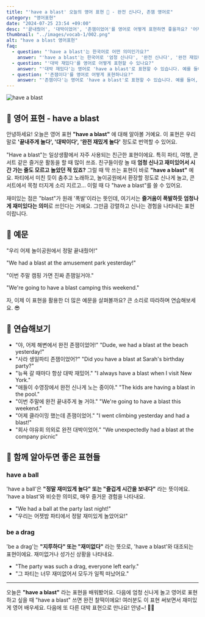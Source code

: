 ```yaml
---
title: "'have a blast' 오늘의 영어 표현 🎉 - 완전 신나다, 존잼 영어로"
category: "영어표현"
date: "2024-07-25 23:54 +09:00"
desc: "'끝내줬어', '대박이었어', '존잼이었어'를 영어로 어떻게 표현하면 좋을까요? '어제 해변에서 정말 대박이었어', '이번 주말에 완전 존잼일거야' 등을 영어로 표현하는 법을 배워봅시다. 다양한 예문을 통해서 연습하고 본인의 표현으로 만들어 보세요."
thumbnail: "../images/vocab-1/002.png"
alt: "have a blast 영어표현"
faq:
  - question: "'have a blast'는 한국어로 어떤 의미인가요?"
    answer: "'have a blast'는 한국어로 '엄청 신나다', '완전 신나다', '완전 재밌다'라는 의미입니다. 매우 즐겁고 신나는 경험을 할 때 사용하는 표현입니다. 예를 들어, '어제 해변에서 정말 재미있게 놀았어요'는 'We had a blast at the beach yesterday'로 말할 수 있습니다."
  - question: "'대박 재밌다'를 영어로 어떻게 표현할 수 있나요?"
    answer: "'대박 재밌다'는 영어로 'have a blast'로 표현할 수 있습니다. 예를 들어, '어제 해변에서 대박 재밌게 놀았어'는 'We had a blast at the beach yesterday'로 말할 수 있습니다."
  - question: "'존잼이다'를 영어로 어떻게 표현하나요?"
    answer: "'존잼이다'는 영어로 'have a blast'로 표현할 수 있습니다. 예를 들어, '이번 주말에 존잼일거야'는 'We're going to have a blast this weekend'로 말할 수 있습니다."
---
```


![have a blast](../images/vocab-1/v002-1.avif)

## 🌟 영어 표현 - have a blast

안녕하세요! 오늘은 영어 표현 **"have a blast"** 에 대해 알아볼 거예요. 이 표현은 우리말로 **'끝내주게 놀다', '대박이다', '완전 재밌게 놀다'** 정도로 번역할 수 있어요.

"Have a blast"는 일상생활에서 자주 사용되는 친근한 표현이에요. 특히 파티, 여행, 콘서트 같은 즐거운 활동을 할 때 많이 쓰죠. 친구들이랑 놀 때 **엄청 신나고 재미있어서 시간 가는 줄도 모르고 놀았던 적 있죠?** 그럴 때 딱 쓰는 표현이 바로 **"have a blast"** 예요. 파티에서 미친 듯이 춤추고 노래하고, 놀이공원에서 환장할 정도로 신나게 놀고, 콘서트에서 목청 터지게 소리 지르고... 이럴 때 다 "have a blast"를 쓸 수 있어요.

재미있는 점은 "blast"가 원래 '폭발'이라는 뜻인데, 여기서는 **즐거움이 폭발하듯 엄청나게 재미있다는 의미**로 쓰인다는 거예요. 그만큼 강렬하고 신나는 경험을 나타내는 표현이랍니다.

## 📖 예문

"우리 어제 놀이공원에서 정말 끝내줬어!"

"We had a blast at the amusement park yesterday!"

"이번 주말 캠핑 가면 진짜 존잼일거야."

"We're going to have a blast camping this weekend."

자, 이제 이 표현을 활용한 더 많은 예문을 살펴볼까요? 큰 소리로 따라하며 연습해보세요. 😎

## 💬 연습해보기

<ul data-interactive-list>
  <li data-interactive-item>
    <span data-toggler>"야, 어제 해변에서 완전 존잼이었어!"</span>
    <span data-answer>"Dude, we had a blast at the beach yesterday!"</span>
  </li>
  <li data-interactive-item>
    <span data-toggler>"사라 생일파티 존잼이었어?"</span>
    <span data-answer>"Did you have a blast at Sarah's birthday party?"</span>
  </li>
  <li data-interactive-item>
    <span data-toggler>"뉴욕 갈 때마다 항상 대박 재밌어."</span>
    <span data-answer>"I always have a blast when I visit New York."</span>
  </li>
  <li data-interactive-item>
    <span data-toggler>"애들이 수영장에서 완전 신나게 노는 중이야."</span>
    <span data-answer>"The kids are having a blast in the pool."</span>
  </li>
  <li data-interactive-item>
    <span data-toggler>"이번 주말에 완전 끝내주게 놀 거야."</span>
    <span data-answer>"We're going to have a blast this weekend."</span>
  </li>
  <li data-interactive-item>
    <span data-toggler>"어제 클라이밍 했는데 존잼이었어."</span>
    <span data-answer>"I went climbing yesterday and had a blast!"</span>
  </li>
  <li data-interactive-item>
    <span data-toggler>"회사 야유회 의외로 완전 대박이었어."</span>
    <span data-answer>"We unexpectedly had a blast at the company picnic"</span>
  </li>
</ul>

## 🤝 함께 알아두면 좋은 표현들

### have a ball

'have a ball'은 **"정말 재미있게 놀다" 또는 "즐겁게 시간을 보내다"** 라는 뜻이에요. 'have a blast'와 비슷한 의미로, 매우 즐거운 경험을 나타내요.

- "We had a ball at the party last night!"
- "우리는 어젯밤 파티에서 정말 재미있게 놀았어요!"

### be a drag

'be a drag'는 **"지루하다" 또는 "재미없다"** 라는 뜻으로, 'have a blast'와 대조되는 표현이에요. 재미없거나 성가신 상황을 나타내요.

- "The party was such a drag, everyone left early."
- "그 파티는 너무 재미없어서 모두가 일찍 떠났어요."

---

오늘은 **"have a blast"** 라는 표현을 배워봤어요. 다음에 엄청 신나게 놀고 영어로 표현하고 싶을 때 "have a blast" 쓰면 완전 찰떡이에요! 여러분도 이 표현 써보면서 재미있게 영어 배우세요. 다음에 또 다른 대박 표현으로 만나요! 안녕~! 🎉🎊
